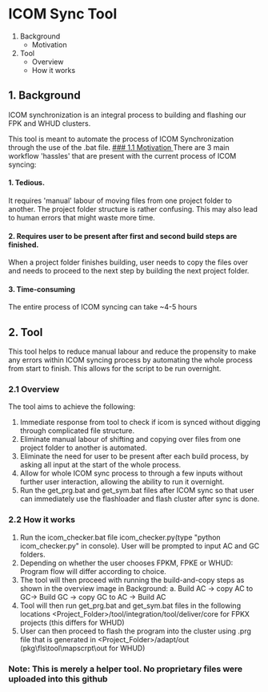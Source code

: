 # ICOM Sync Tool

1. Background
    - Motivation
2. Tool
    - Overview
    - How it works

## 1. Background

ICOM synchronization is an integral process to building and flashing our FPK and WHUD clusters.

This tool is meant to automate the process of ICOM Synchronization through the use of the .bat file.
<u>### 1.1 Motivation </u>
There are 3 main workflow 'hassles' that are present with the current process of ICOM syncing: 

#### 1. Tedious. </br>
It requires 'manual' labour of moving files from one project folder to another. The project folder structure is rather confusing. This may also lead to human errors that might waste more time.
#### 2. Requires user to be present after first and second build steps are finished. </br>
When a project folder finishes building, user needs to copy the files over and needs to proceed to the next step by building the next project folder. 
#### 3. Time-consuming </br>
The entire process of ICOM syncing can take ~4-5 hours
## 2. Tool 
This tool helps to reduce manual labour and reduce the propensity to make any errors within ICOM syncing process by automating the whole process from start to finish. This allows for the script to be run overnight.
### 2.1 Overview
The tool aims to achieve the following:

1. Immediate response from tool to check if icom is synced without digging through complicated file structure.
2. Eliminate manual labour of shifting and copying over files from one project folder to another is automated.
3. Eliminate the need for user to be present after each build process, by asking all input at the start of the whole process.
4. Allow for whole ICOM sync process to through a few inputs without further user interaction, allowing the ability to run it overnight.
5. Run the get_prg.bat and get_sym.bat files after ICOM sync so that user can immediately use the flashloader and flash cluster after sync is done.
### 2.2 How it works
1. Run the icom_checker.bat file icom_checker.py(type "python icom_checker.py" in console). User will be prompted to input AC and GC folders.
2. Depending on whether the user chooses FPKM, FPKE or WHUD: Program flow will differ according to choice.
3. The tool will then proceed with running the build-and-copy steps as shown in the overview image in Background:
    a. Build AC → copy AC to GC→ Build GC → copy GC to AC → Build AC
4. Tool will then run get_prg.bat and get_sym.bat files in the following locations <Project_Folder>/tool/integration/tool/deliver/core for FPKX projects (this differs for WHUD)
5. User can then proceed to flash the program into the cluster using .prg file that is generated in <Project_Folder>/adapt/out (pkg\fls\tool\mapscrpt\out for WHUD)

### Note: This is merely a helper tool. No proprietary files were uploaded into this github 
